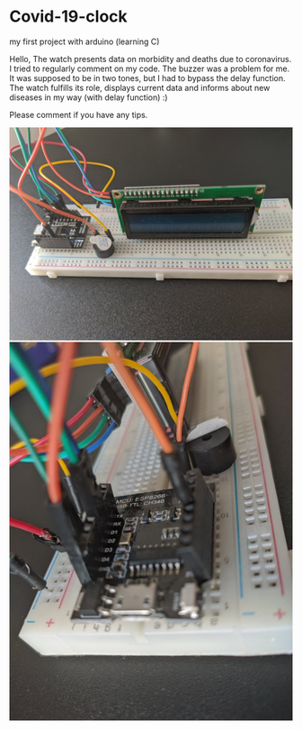 # Covid-19-clock
my first project with arduino (learning C)

Hello,
The watch presents data on morbidity and deaths due to coronavirus. 
I tried to regularly comment on my code. The buzzer was a problem for me. It was supposed to be in two tones, but I had to bypass the delay function.
The watch fulfills its role, displays current data and informs about new diseases in my way (with delay function) :)

Please comment if you have any tips.

![Screenshot](screenshot.jpg)
![Screenshot](screenshot2.jpg)
